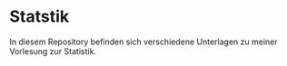Statstik
===============

In diesem Repository befinden sich verschiedene Unterlagen zu meiner Vorlesung zur Statistik.
